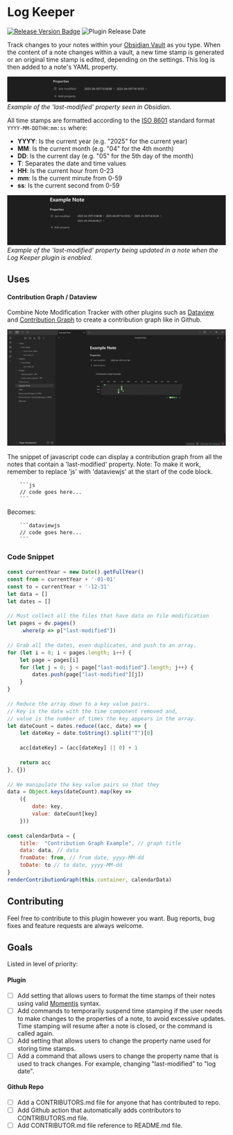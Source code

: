 # Log Keeper

<a href="https://github.com/JimJamBimBam/obsidian-log-keeper/releases/latest">![Release Version Badge](https://img.shields.io/github/v/release/JimJamBimBam/obsidian-note-modification-tracker?display_name=release&logo=obsidian&color=%237C3AED)</a>
<a>![Plugin Release Date](https://img.shields.io/github/release-date-pre/JimJamBimBam/obsidian-note-modification-tracker?display_date=published_at)
</a>

Track changes to your notes within your [Obsidian Vault](https://obsidian.md/) as you type. When the content of a note changes within a vault, a new time stamp is generated or an original time stamp is edited, depending on the settings. This log is then added to a note's YAML property.

![Property Example](docs/images/property_example.png)
*Example of the 'last-modified' property seen in Obsidian.*

All time stamps are formatted according to the [ISO 8601](https://en.wikipedia.org/wiki/ISO_8601) standard format `YYYY-MM-DDTHH:mm:ss` where:

- **YYYY**: Is the current year (e.g. "2025" for the current year)
- **MM**: Is the current month (e.g. "04" for the 4th month)
- **DD**: Is the current day (e.g. "05" for the 5th day of the month)
- **T**: Separates the date and time values
- **HH**: Is the current hour from 0-23
- **mm**: Is the current minute from 0-59
- **ss**: Is the current second from 0-59

![Plugin Note Example](docs/images/log_keeper_plugin_text_example.gif)
*Example of the 'last-modified' property being updated in a note when the Log Keeper plugin is enabled.*

## Uses

#### Contribution Graph / Dataview

Combine Note Modification Tracker with other plugins such as [Dataview](https://github.com/blacksmithgu/obsidian-dataview) and [Contribution Graph](https://github.com/vran-dev/obsidian-contribution-graph?tab=readme-ov-file) to create a contribution graph like in Github.

![Contribution Graph Example](docs/images/contribution_graph_example.png)
    
The snippet of javascript code can display a contribution graph from all the notes that contain a 'last-modified' property.
Note: To make it work, remember to replace 'js' with 'dataviewjs' at the start of the code block.

```
    ```js
    // code goes here...
    ```
```

Becomes:

```
    ```dataviewjs
    // code goes here...
    ```
```

### Code Snippet

```js
const currentYear = new Date().getFullYear()
const from = currentYear + '-01-01'
const to = currentYear + '-12-31'
let data = []
let dates = []

// Must collect all the files that have data on file modification
let pages = dv.pages()
	.where(p => p["last-modified"])

// Grab all the dates, even duplicates, and push to an array.
for (let i = 0; i < pages.length; i++) {
	let page = pages[i]
	for (let j = 0; j < page["last-modified"].length; j++) {
		dates.push(page["last-modified"][j])
	}
}

// Reduce the array down to a key value pairs.
// Key is the date with the time component removed and,
// value is the number of times the key appears in the array.
let dateCount = dates.reduce((acc, date) => {
	let dateKey = date.toString().split("T")[0]

	acc[dateKey] = (acc[dateKey] || 0) + 1

	return acc
}, {})

// We manipulate the key value pairs so that they 
data = Object.keys(dateCount).map(key => 
	({
		date: key,
		value: dateCount[key]
	}))
	
const calendarData = {
    title:  "Contribution Graph Example", // graph title
    data: data, // data
    fromDate: from, // from date, yyyy-MM-dd
    toDate: to // to date, yyyy-MM-dd
}
renderContributionGraph(this.container, calendarData)
```

## Contributing

Feel free to contribute to this plugin however you want. Bug reports, bug fixes and feature requests are always welcome.

## Goals

Listed in level of priority:

#### Plugin

- [ ] Add setting that allows users to format the time stamps of their notes using valid [Momentjs](https://momentjs.com/docs/#/displaying/format/) syntax.
- [ ] Add commands to temporarily suspend time stamping if the user needs to make changes to the properties of a note, to avoid excessive updates. Time stamping will resume after a note is closed, or the command is called again.
- [ ] Add setting that allows users to change the property name used for storing time stamps.
- [ ] Add a command that allows users to change the property name that is used to track changes. For example, changing "last-modified" to "log date".

#### Github Repo

- [ ] Add a CONTRIBUTORS.md file for anyone that has contributed to repo.
- [ ] Add Github action that automatically adds contributors to CONTRIBUTORS.md file.
- [ ] Add CONTRIBUTOR.md file reference to README.md file.
